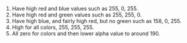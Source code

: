 1. Have high red and blue values such as 255, 0, 255.
2. Have high red and green values such as 255, 255, 0.
3. Have high blue, and fairly high red, but no green such as 158, 0, 255.
4. High for all colors, 255, 255, 255.
5. All zero for colors and then lower alpha value to around 190.
